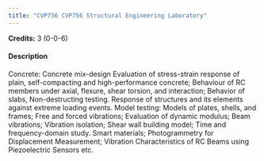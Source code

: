 ```yaml
---
title: "CVP756 CVP756 Structural Engineering Laboratory"
---
```

**Credits:** 3 (0-0-6)

#### Description
Concrete: Concrete mix-design Evaluation of stress-strain response of plain, self-compacting and high-performance concrete; Behaviour of RC members under axial, flexure, shear torsion, and interaction; Behavior of slabs, Non-destructing testing. Response of structures and its elements against extreme loading events. Model testing: Models of plates, shells, and frames; Free and forced vibrations; Evaluation of dynamic modulus; Beam vibrations; Vibration isolation; Shear wall building model; Time and frequency-domain study. Smart materials; Photogrammetry for Displacement Measurement; Vibration Characteristics of RC Beams using Piezoelectric Sensors etc.